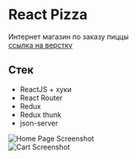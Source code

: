# React Pizza #

Интернет магазин по заказу пиццы\
[ссылка на верстку](https://github.com/Archakov06/react-pizza-html)

## Стек ##

+ ReactJS + хуки
+ React Router
+ Redux
+ Redux thunk
+ json-server

![Home Page Screenshot](https://lh3.googleusercontent.com/8RIbjeJhHSdvXGlUNBgMona_1VcUuR8yCa_aHg9jGAh4QQEybvOAFzdvTbCvY8lMsAcTM3Dd1uRKHyKJRLYJ=w1879-h1008-rw) \
![Cart Screenshot](https://lh3.googleusercontent.com/B0dk-4RbkZbKPqZVhjGbgMvbxmKJm3EPlcR46uX58B9ybpeLSiX4cWZRZQi9tREmYF3S2j0aVlw4Gr72yOOw=w1112-h1008-rw)
